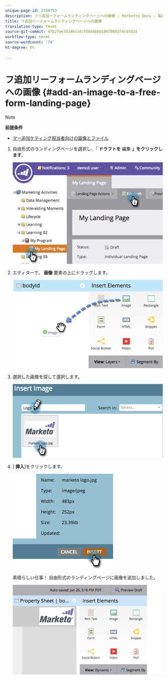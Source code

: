 ```yaml
---
unique-page-id: 2359703
description: フリ追加ーフォームランディングページへの画像 — Marketto Docs — 製品ドキュメント
title: フ追加リーフォームランディングページへの画像
translation-type: tm+mt
source-git-commit: 47b2fee7d146c3dc558d4bbb10070683f4cdfd3d
workflow-type: tm+mt
source-wordcount: '74'
ht-degree: 0%

---
```



# フ追加リーフォームランディングページへの画像 {#add-an-image-to-a-free-form-landing-page}

>[!NOTE]
>
>**前提条件**
>
>* [マー追加ケティング担当者向けの画像とファイル](../../../../product-docs/demand-generation/images-and-files/add-images-and-files-to-marketo.md)

>



1. 自由形式のランディングページを選択し、「 **ドラフトを** 編集 **」をクリックします**。

   ![](assets/landingpageeditdraft.jpg)

1. エディターで、 **画像** 要素の上にドラッグします。

   ![](assets/image2015-5-21-15-3a38-3a58.png)

1. 選択した画像を探して選択します。

   ![](assets/image2014-9-16-14-3a35-3a59.png)

1. [ **挿入**]をクリックします。

   ![](assets/image2014-9-16-15-3a3-3a48.png)

   素晴らしい仕事！ 自由形式のランディングページに画像を追加しました。

   ![](assets/image2015-5-21-15-3a40-3a11.png)

